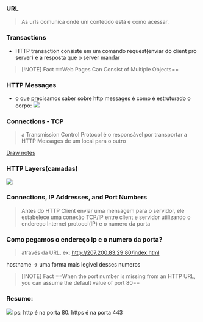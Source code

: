 ### URL
> As urls comunica onde um conteúdo está e como acessar.

### Transactions
* HTTP transaction consiste em um comando request(enviar do client pro server) e a resposta que o server mandar


> [!NOTE] Fact
 ==Web Pages Can Consist of Multiple Objects==

### HTTP Messages
* o que precisamos saber sobre http messages é como é estruturado o corpo:
![](Screenshot%202024-07-30%20at%2016.37.32.png)

### Connections - TCP
> a Transmission Control Protocol é o responsável por transportar a HTTP Messages de um local para o outro


[Draw notes]([[obsidian://open?vault=Obsidian%20Vault&file=Excalidraw%2FHTTP%20book%2016.24.01.excalidraw]])


### HTTP Layers(camadas)
![](Screenshot%202024-07-30%20at%2017.15.48.png)

### Connections, IP Addresses, and Port Numbers

> Antes do HTTP Client enviar uma mensagem para o servidor, ele estabelece uma conexão TCP/IP entre client e servidor utilizando o endereço Internet protocol(IP) e o numero da porta

### Como pegamos o endereço ip e o numero da porta?
> através da URL. ex: http://207.200.83.29:80/index.html

hostname -> uma forma mais legivel desses numeros

> [!NOTE] Fact
 ==When the port number is missing from an HTTP URL, you can assume the default value of port 80==


### Resumo:
![](Screenshot%202024-07-30%20at%2018.04.04.png)
ps: http é na porta 80. https é na porta 443
